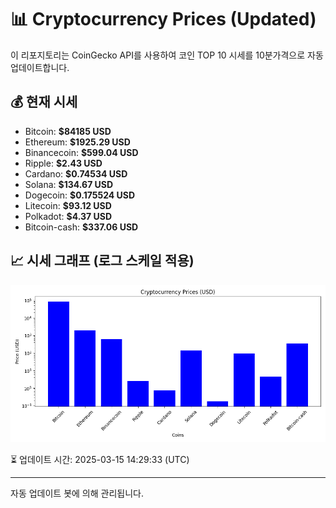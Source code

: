 
# 📊 Cryptocurrency Prices (Updated)

이 리포지토리는 CoinGecko API를 사용하여 코인 TOP 10 시세를 10분가격으로 자동 업데이트합니다.

## 💰 현재 시세
- Bitcoin: **$84185 USD**
- Ethereum: **$1925.29 USD**
- Binancecoin: **$599.04 USD**
- Ripple: **$2.43 USD**
- Cardano: **$0.74534 USD**
- Solana: **$134.67 USD**
- Dogecoin: **$0.175524 USD**
- Litecoin: **$93.12 USD**
- Polkadot: **$4.37 USD**
- Bitcoin-cash: **$337.06 USD**

## 📈 시세 그래프 (로그 스케일 적용)
![Crypto Prices](crypto_prices.png)

⏳ 업데이트 시간: 2025-03-15 14:29:33 (UTC)

---
자동 업데이트 봇에 의해 관리됩니다.
